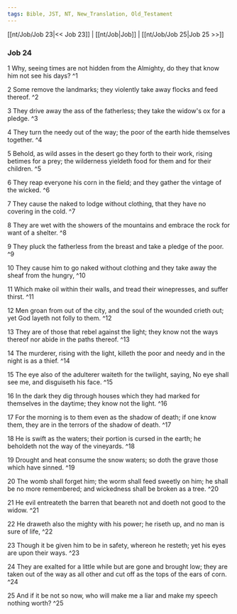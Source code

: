```yaml
---
tags: Bible, JST, NT, New_Translation, Old_Testament
---
```


[[nt/Job/Job 23|<< Job 23]] | [[nt/Job|Job]] | [[nt/Job/Job 25|Job 25 >>]]

### Job 24

1 Why, seeing times are not hidden from the Almighty, do they that know him not see his days?  ^1

2 Some remove the landmarks; they violently take away flocks and feed thereof.  ^2

3 They drive away the ass of the fatherless; they take the widow\'s ox for a pledge.  ^3

4 They turn the needy out of the way; the poor of the earth hide themselves together.  ^4

5 Behold, as wild asses in the desert go they forth to their work, rising betimes for a prey; the wilderness yieldeth food for them and for their children.  ^5

6 They reap everyone his corn in the field; and they gather the vintage of the wicked.  ^6

7 They cause the naked to lodge without clothing, that they have no covering in the cold.  ^7

8 They are wet with the showers of the mountains and embrace the rock for want of a shelter.  ^8

9 They pluck the fatherless from the breast and take a pledge of the poor.  ^9

10 They cause him to go naked without clothing and they take away the sheaf from the hungry,  ^10

11 Which make oil within their walls, and tread their winepresses, and suffer thirst.  ^11

12 Men groan from out of the city, and the soul of the wounded crieth out; yet God layeth not folly to them.  ^12

13 They are of those that rebel against the light; they know not the ways thereof nor abide in the paths thereof.  ^13

14 The murderer, rising with the light, killeth the poor and needy and in the night is as a thief.  ^14

15 The eye also of the adulterer waiteth for the twilight, saying, No eye shall see me, and disguiseth his face.  ^15

16 In the dark they dig through houses which they had marked for themselves in the daytime; they know not the light.  ^16

17 For the morning is to them even as the shadow of death; if one know them, they are in the terrors of the shadow of death.  ^17

18 He is swift as the waters; their portion is cursed in the earth; he beholdeth not the way of the vineyards.  ^18

19 Drought and heat consume the snow waters; so doth the grave those which have sinned.  ^19

20 The womb shall forget him; the worm shall feed sweetly on him; he shall be no more remembered; and wickedness shall be broken as a tree.  ^20

21 He evil entreateth the barren that beareth not and doeth not good to the widow.  ^21

22 He draweth also the mighty with his power; he riseth up, and no man is sure of life,  ^22

23 Though it be given him to be in safety, whereon he resteth; yet his eyes are upon their ways.  ^23

24 They are exalted for a little while but are gone and brought low; they are taken out of the way as all other and cut off as the tops of the ears of corn.  ^24

25 And if it be not so now, who will make me a liar and make my speech nothing worth?  ^25

 
